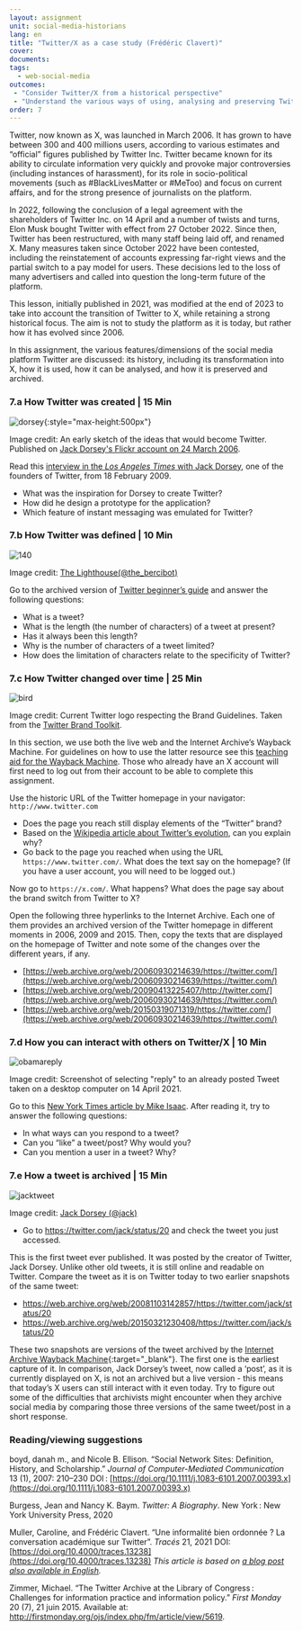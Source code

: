 ```yaml
---
layout: assignment
unit: social-media-historians
lang: en
title: "Twitter/X as a case study (Frédéric Clavert)"
cover:
documents:
tags:
  - web-social-media
outcomes:
 - "Consider Twitter/X from a historical perspective"
 - "Understand the various ways of using, analysing and preserving Twitter/X so that source criticism can be applied to it" 
order: 7
---
```


Twitter, now known as X, was launched in March 2006. It has grown to have between 300 and 400 millions users, according to various estimates and “official” figures published by Twitter Inc. Twitter became known for its ability to circulate information very quickly and provoke major controversies (including instances of harassment), for its role in socio-political movements (such as #BlackLivesMatter or #MeToo) and focus on current affairs, and for the strong presence of journalists on the platform.

In 2022, following the conclusion of a legal agreement with the shareholders of Twitter Inc. on 14 April and a number of twists and turns, Elon Musk bought Twitter with effect from 27 October 2022. Since then, Twitter has been restructured, with many staff being laid off, and renamed X. Many measures taken since October 2022 have been contested, including the reinstatement of accounts expressing far-right views and the partial switch to a pay model for users. These decisions led to the loss of many advertisers and called into question the long-term future of the platform.


<html>
<div class="alert alert-info">
This lesson, initially published in 2021, was modified at the end of 2023 to take into account the transition of Twitter to X, while retaining a strong historical focus. The aim is not to study the platform as it is today, but rather how it has evolved since 2006.
</div>
</html>

In this assignment, the various features/dimensions of the social media platform Twitter are discussed: its history, including its transformation into X, how it is used, how it can be analysed, and how it is preserved and archived.

<!-- more -->
<!-- briefing-student -->

### 7.a How Twitter was created | 15 Min
 <!-- section-contents -->

![dorsey](../../assets/images/social-media/dorsey.jpg){:style="max-height:500px"}

Image credit: An early sketch of the ideas that would become Twitter. Published on [Jack Dorsey's Flickr account on 24 March 2006](https://flickr.com/photos/jackdorsey/182613360/).

Read this [interview in the _Los Angeles Times_ with Jack Dorsey](https://latimesblogs.latimes.com/technology/2009/02/twitter-creator.html), one of the founders of Twitter, from 18 February 2009.
- What was the inspiration for Dorsey to create Twitter?
- How did he design a prototype for the application?
- Which feature of instant messaging was emulated for Twitter?

<!-- section -->

### 7.b How Twitter was defined | 10 Min
 <!-- section-contents -->

![140](../../assets/images/social-media/140.png)

Image credit: [The Lighthouse(@the_bercibot)](https://twitter.com/the_bercibot/status/1379647473640161280)

Go to the archived version of [Twitter beginner’s guide](https://web.archive.org/web/20180103203839/https://help.twitter.com/en/new-user-faq) and answer the following questions:
- What is a tweet?
- What is the length (the number of characters) of a tweet at present?
- Has it always been this length?
- Why is the number of characters of a tweet limited?
- How does the limitation of characters relate to the specificity of Twitter?

<!-- section -->

### 7.c How Twitter changed over time | 25 Min
 <!-- section-contents -->

![bird](../../assets/images/social-media/bird.png)

Image credit: Current Twitter logo respecting the Brand Guidelines. Taken from the [Twitter Brand Toolkit](https://about.twitter.com/en/who-we-are/brand-toolkit).

In this section, we use both the live web and the Internet Archive’s Wayback Machine. For guidelines on how to use the latter resource see this [teaching aid for the Wayback Machine](https://ranke2.uni.lu/assets/pdf/wayback-machine-interface.pdf). Those who already have an X account will first need to log out from their account to be able to complete this assignment.

Use the historic URL of the Twitter homepage in your navigator: `http://www.twitter.com`

- Does the page you reach still display elements of the “Twitter” brand?
- Based on the [Wikipedia article about Twitter’s evolution](https://en.wikipedia.org/wiki/Twitter#2022–present), can you explain why?
- Go back to the page you reached when using the URL `https://www.twitter.com/`. What does the text say on the homepage? (If you have a user account, you will need to be logged out.)

Now go to `https://x.com/`. What happens? What does the page say about the brand switch from Twitter to X?

Open the following three hyperlinks to the Internet Archive. Each one of them provides an archived version of the Twitter homepage in different moments in 2006, 2009 and 2015. Then, copy the texts that are displayed on the homepage of Twitter and note some of the changes over the different years, if any.

- [https://web.archive.org/web/20060930214639/https://twitter.com/](https://web.archive.org/web/20060930214639/https://twitter.com/)
- [https://web.archive.org/web/20090413225407/http://twitter.com/](https://web.archive.org/web/20060930214639/https://twitter.com/)
- [https://web.archive.org/web/20150319071319/https://twitter.com/](https://web.archive.org/web/20060930214639/https://twitter.com/)

<!-- section -->

### 7.d How you can interact with others on Twitter/X | 10 Min
 <!-- section-contents -->

![obamareply](../../assets/images/social-media/obamareply.png)

Image credit: Screenshot of selecting "reply" to an already posted Tweet taken on a desktop computer on 14 April 2021.

Go to this [New York Times article by Mike Isaac](https://www.nytimes.com/2017/09/26/technology/twitter-280-characters.html?smid=url-share). After reading it, try to answer the following questions:
- In what ways can you respond to a tweet?
- Can you “like” a tweet/post? Why would you?
- Can you mention a user in a tweet? Why?

<!-- section -->

### 7.e How a tweet is archived | 15 Min
 <!-- section-contents -->

![jacktweet](../../assets/images/social-media/jacktweet.png)

Image credit: [Jack Dorsey (@jack)](https://twitter.com/jack/status/20)


- Go to <https://twitter.com/jack/status/20> and check the tweet you just accessed. 

This is the first tweet ever published. It was posted by the creator of Twitter, Jack Dorsey. Unlike other old tweets, it is still online and readable on Twitter. Compare the tweet as it is on Twitter today to two earlier snapshots of the same tweet:
- <https://web.archive.org/web/20081103142857/https://twitter.com/jack/status/20>
- <https://web.archive.org/web/20150321230408/https://twitter.com/jack/status/20>


These two snapshots are versions of the tweet archived by the [Internet Archive Wayback Machine](https://archive.org/web/){:target="_blank"}. The first one is the earliest capture of it. In comparison, Jack Dorsey’s tweet, now called a ‘post’, as it is currently displayed on X, is not an archived but a live version - this means that today’s X users can still interact with it even today. Try to figure out some of the difficulties that archivists might encounter when they archive social media by comparing those three versions of the same tweet/post in a short response.

<!-- section -->

### Reading/viewing suggestions
<!-- section-contents -->

boyd, danah m., and Nicole B. Ellison. “Social Network Sites: Definition, History, and Scholarship.” *Journal of Computer-Mediated Communication* 13 (1), 2007: 210–230 DOI&#x202F;: [https://doi.org/10.1111/j.1083-6101.2007.00393.x](https://doi.org/10.1111/j.1083-6101.2007.00393.x)

Burgess, Jean and Nancy K. Baym. *Twitter: A Biography*. New York&#x202F;: New York University Press, 2020

Muller, Caroline, and Frédéric Clavert. “Une informalité bien ordonnée ? La conversation académique sur Twitter”. *Tracés* 21, 2021 DOI: [https://doi.org/10.4000/traces.13238](https://doi.org/10.4000/traces.13238)
*This article is based on [a blog post also available in English](https://consciences.hypotheses.org/2721).*

Zimmer, Michael. “The Twitter Archive at the Library of Congress&#x202F;: Challenges for information practice and information policy.” *First Monday* 20 (7), 21 juin 2015. Available at: <http://firstmonday.org/ojs/index.php/fm/article/view/5619>.


<!-- briefing-teacher -->
